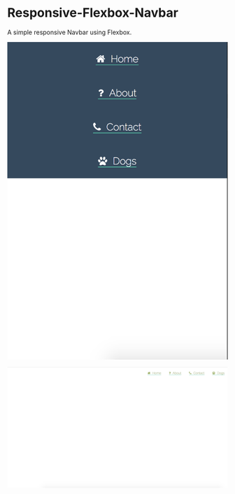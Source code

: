 # Responsive-Flexbox-Navbar

A simple responsive Navbar using Flexbox. 

![alt text](https://github.com/courtneysanders418/Responsive-Flexbox-Navbar/blob/master/img/Screen%20Shot%202018-11-08%20at%2012.46.00%20AM.png)

![alt text](https://github.com/courtneysanders418/Responsive-Flexbox-Navbar/blob/master/img/Screen%20Shot%202018-11-08%20at%2012.46.13%20AM.png)
